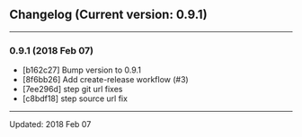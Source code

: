 ## Changelog (Current version: 0.9.1)

-----------------

### 0.9.1 (2018 Feb 07)

* [b162c27] Bump version to 0.9.1
* [8f6bb26] Add create-release workflow (#3)
* [7ee296d] step git url fixes
* [c8bdf18] step source url fix

-----------------

Updated: 2018 Feb 07